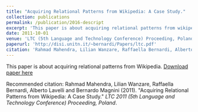```yaml
---
title: "Acquiring Relational Patterns from Wikipedia: A Case Study."
collection: publications
permalink: /publication/2016-descript
excerpt: 'This paper is about acquiring relational patterns from wikipedia.'
date: 2011-10-01
venue: 'LTC (5th Language and Technology Conference) Proceeding, Poland'
paperurl: 'http://disi.unitn.it/~bernardi/Papers/ltc.pdf'
citation: 'Rahmad Mahendra, Lilian Wanzare, Raffaella Bernardi, Alberto Lavelli and Bernardo Magnini (2011). &quot;Acquiring Relational Patterns from Wikipedia: A Case Study.&quot; <i>LTC 2011 (5th Language and Technology Conference) Proceeding, Poland.</i>'
---
```

This paper is about acquiring relational patterns from Wikipedia.
[Download paper here](http://disi.unitn.it/~bernardi/Papers/ltc.pdf)

Recommended citation: Rahmad Mahendra, Lilian Wanzare, Raffaella Bernardi, Alberto Lavelli and Bernardo Magnini (2011). "Acquiring Relational Patterns from Wikipedia: A Case Study." <i>LTC 2011 (5th Language and Technology Conference) Proceeding, Poland</i>.